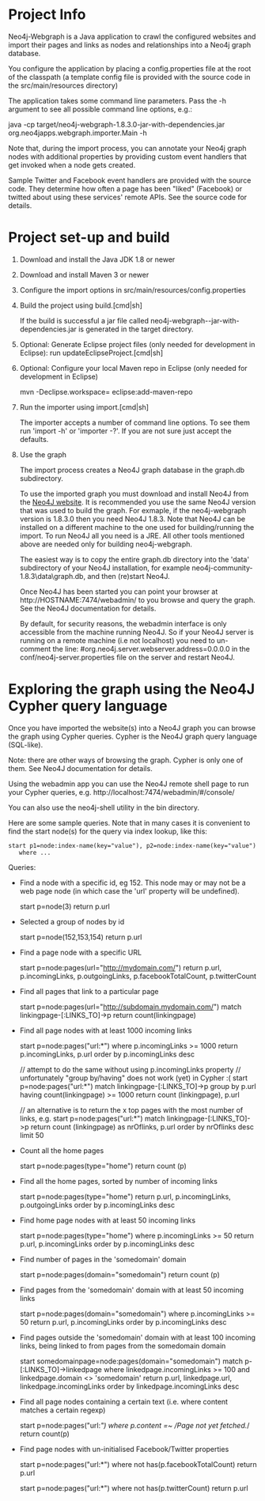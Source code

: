# Project Info 

Neo4j-Webgraph is a Java application to crawl the configured websites and import their pages and links as nodes and relationships into a
Neo4j graph database.

You configure the application by placing a config.properties file at the root of the classpath (a template config file is provided with
the source code in the src/main/resources directory)

The application takes some command line parameters. Pass the -h argument to see all possible command line options, e.g.:

  java -cp target/neo4j-webgraph-1.8.3.0-jar-with-dependencies.jar org.neo4japps.webgraph.importer.Main -h

Note that, during the import process, you can annotate your Neo4j graph nodes with additional properties by providing custom event handlers
that get invoked when a node gets created.

Sample Twitter and Facebook event handlers are provided with the source code. They determine how often a page has been "liked" (Facebook) 
or twitted about using these services' remote  APIs. See the source code for details.

# Project set-up and build

1. Download and install the Java JDK 1.8 or newer
2. Download and install Maven 3 or newer
3. Configure the import options in src/main/resources/config.properties
4. Build the project using build.[cmd|sh]

    If the build is successful a jar file called neo4j-webgraph-<VERSION>-jar-with-dependencies.jar is generated in the target directory.
   
5. Optional: Generate Eclipse project files (only needed for development in Eclipse): run updateEclipseProject.[cmd|sh]
6. Optional: Configure your local Maven repo in Eclipse (only needed for development in Eclipse)

    mvn -Declipse.workspace=<path-to-eclipse-workspace> eclipse:add-maven-repo

7. Run the importer using import.[cmd|sh]

    The importer accepts a number of command line options. To see them run 'import -h' or 'importer -?'.
    If you are not sure just accept the defaults.

8. Use the graph

    The import process creates a Neo4J graph database in the graph.db subdirectory.

    To use the imported graph you must download and install Neo4J from the [Neo4J website](http://www.neo4j.org/).
    It is recommended you use the same Neo4J version that was used to build the graph. For exmaple, if the neo4j-webgraph version is 1.8.3.0 then you need Neo4J 1.8.3.
    Note that Neo4J can be installed on a different machine to the one used for building/running the import.
    To run Neo4J all you need is a JRE. All other tools mentioned above are needed only for building neo4j-webgraph. 
   
    The easiest way is to copy the entire graph.db directory into the 'data' subdirectory of your Neo4J installation, for example neo4j-community-1.8.3\data\graph.db, and then (re)start Neo4J.

    Once Neo4J has been started you can point your browser at http://HOSTNAME:7474/webadmin/ to you browse and query the graph. See the Neo4J documentation for details.
   
    By default, for security reasons, the webadmin interface is only accessible from the machine running Neo4J. So if your Neo4J server is running on a remote machine (i.e not localhost) you need to un-comment the line:
     #org.neo4j.server.webserver.address=0.0.0.0
    in the conf/neo4j-server.properties file on the server and restart Neo4J.

# Exploring the graph using the Neo4J Cypher query language

Once you have imported the website(s) into a Neo4J graph you can browse the graph using Cypher queries. Cypher is the Neo4J graph query language (SQL-like).

Note: there are other ways of browsing the graph. Cypher is only one of them. See Neo4J documentation for details.

Using the webadmin app you can use the Neo4J remote shell page to run your Cypher queries, e.g. http://localhost:7474/webadmin/#/console/

You can also use the neo4j-shell utility in the bin directory.
 
Here are some sample queries. Note that in many cases it is convenient to find the start node(s) for the query via index lookup, like this:

    start p1=node:index-name(key="value"), p2=node:index-name(key="value")
       where ...

Queries:

* Find a node with a specific id, eg 152. This node may or may not be a web page node (in which case the 'url' property will be undefined).

    start p=node(3) return p.url

* Selected a group of nodes by id

    start p=node(152,153,154)
      return p.url

* Find a page node with a specific URL

    start p=node:pages(url="http://mydomain.com/")
      return p.url, p.incomingLinks, p.outgoingLinks, p.facebookTotalCount, p.twitterCount

* Find all pages that link to a particular page

    start p=node:pages(url="http://subdomain.mydomain.com/")
      match linkingpage-[:LINKS_TO]->p
      return count(linkingpage)
  
* Find all page nodes with at least 1000 incoming links

    start p=node:pages("url:*")
      where p.incomingLinks >= 1000
      return p.incomingLinks, p.url
      order by p.incomingLinks desc

    // attempt to do the same without using p.incomingLinks property
    // unfortunately "group by/having" does not work (yet) in Cypher :(
    start p=node:pages("url:*")
      match linkingpage-[:LINKS_TO]->p
      group by p.url
      having count(linkingpage) >= 1000
      return count (linkingpage), p.url
  
    // an alternative is to return the x top pages with the most number of links, e.g.
    start p=node:pages("url:*")
      match linkingpage-[:LINKS_TO]->p
      return count (linkingpage) as nrOflinks, p.url
      order by nrOflinks desc
      limit 50
  
* Count all the home pages

    start p=node:pages(type="home")
      return count (p)
  
* Find all the home pages, sorted by number of incoming links

    start p=node:pages(type="home")
      return p.url, p.incomingLinks, p.outgoingLinks 
      order by p.incomingLinks desc

* Find home page nodes with at least 50 incoming links

    start p=node:pages(type="home")
      where p.incomingLinks >= 50
      return p.url, p.incomingLinks
      order by p.incomingLinks desc
  
* Find number of pages in the 'somedomain' domain

    start p=node:pages(domain="somedomain") 
      return count (p)

* Find pages from the 'somedomain' domain with at least 50 incoming links

    start p=node:pages(domain="somedomain") 
      where p.incomingLinks >= 50
      return p.url, p.incomingLinks
      order by p.incomingLinks desc

* Find pages outside the 'somedomain' domain with at least 100 incoming links, being linked to from pages from the somedomain domain

    start somedomainpage=node:pages(domain="somedomain") 
      match p-[:LINKS_TO]->linkedpage
      where linkedpage.incomingLinks >= 100 and linkedpage.domain <> 'somedomain'
      return p.url, linkedpage.url, linkedpage.incomingLinks
      order by linkedpage.incomingLinks desc
  
* Find all page nodes containing a certain text (i.e. where content matches a certain regexp)

    start p=node:pages("url:*") 
      where p.content =~ /Page not yet fetched.*/
      return count(p)

* Find page nodes with un-initialised Facebook/Twitter properties

    start p=node:pages("url:*")
      where not has(p.facebookTotalCount)
      return p.url

    start p=node:pages("url:*")
      where not has(p.twitterCount)
      return p.url
